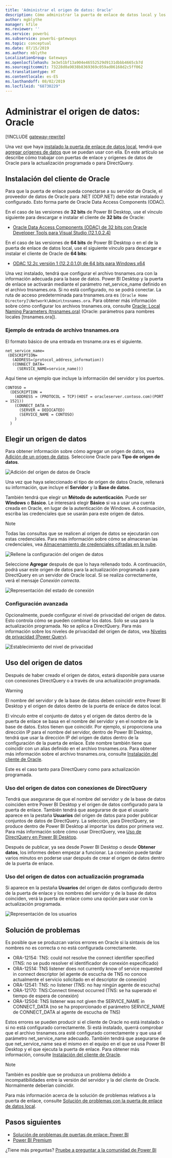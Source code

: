 ```yaml
---
title: 'Administrar el origen de datos: Oracle'
description: Cómo administrar la puerta de enlace de datos local y los orígenes de datos que pertenecen a esa puerta de enlace.
author: mgblythe
manager: kfile
ms.reviewer: ''
ms.service: powerbi
ms.subservice: powerbi-gateways
ms.topic: conceptual
ms.date: 07/15/2019
ms.author: mblythe
LocalizationGroup: Gateways
ms.openlocfilehash: 3e3e51bf13a904e46552529d9131dbbb4665cb7d
ms.sourcegitcommit: 73228d0a9038b8369369c059ad06168d2c5ff062
ms.translationtype: HT
ms.contentlocale: es-ES
ms.lasthandoff: 08/02/2019
ms.locfileid: "68730229"
---
```

# <a name="manage-your-data-source---oracle"></a>Administrar el origen de datos: Oracle

[!INCLUDE [gateway-rewrite](includes/gateway-rewrite.md)]

Una vez que haya [instalado la puerta de enlace de datos local](/data-integration/gateway/service-gateway-install), tendrá que [agregar orígenes de datos](service-gateway-data-sources.md#add-a-data-source) que se puedan usar con ella. En este artículo se describe cómo trabajar con puertas de enlace y orígenes de datos de Oracle para la actualización programada o para DirectQuery.

## <a name="installing-the-oracle-client"></a>Instalación del cliente de Oracle

Para que la puerta de enlace pueda conectarse a su servidor de Oracle, el proveedor de datos de Oracle para .NET (ODP.NET) debe estar instalado y configurado. Esto forma parte de Oracle Data Access Components (ODAC).

En el caso de las versiones de **32 bits** de Power BI Desktop, use el vínculo siguiente para descargar e instalar el cliente de **32 bits** de Oracle:

* [Oracle Data Access Components (ODAC) de 32 bits con Oracle Developer Tools para Visual Studio (12.1.0.2.4)](http://www.oracle.com/technetwork/topics/dotnet/utilsoft-086879.html)

En el caso de las versiones de **64 bits** de Power BI Desktop o en el de la puerta de enlace de datos local, use el siguiente vínculo para descargar e instalar el cliente de Oracle de **64 bits**:

* [ODAC 12.2c versión 1 (12.2.0.1.0) de 64 bits para Windows x64](http://www.oracle.com/technetwork/database/windows/downloads/index-090165.html)

Una vez instalado, tendrá que configurar el archivo tnsnames.ora con la información adecuada para la base de datos. Power BI Desktop y la puerta de enlace se activarán mediante el parámetro net_service_name definido en el archivo tnsnames.ora. Si no está configurado, no se podrá conectar. La ruta de acceso predeterminada para tnsnames.ora es `[Oracle Home Directory]\Network\Admin\tnsnames.ora`. Para obtener más información sobre cómo configurar los archivos tnsnames.ora, consulte [Oracle: Local Naming Parameters (tnsnames.ora)](https://docs.oracle.com/cd/B28359_01/network.111/b28317/tnsnames.htm) (Oracle: parámetros para nombres locales [tnsnames.ora]).

### <a name="example-tnsnamesora-file-entry"></a>Ejemplo de entrada de archivo tnsnames.ora

El formato básico de una entrada en tnsname.ora es el siguiente.

```
net_service_name=
 (DESCRIPTION=
   (ADDRESS=(protocol_address_information))
   (CONNECT_DATA=
     (SERVICE_NAME=service_name)))
```

Aquí tiene un ejemplo que incluye la información del servidor y los puertos.

```
CONTOSO =
  (DESCRIPTION =
    (ADDRESS = (PROTOCOL = TCP)(HOST = oracleserver.contoso.com)(PORT = 1521))
    (CONNECT_DATA =
      (SERVER = DEDICATED)
      (SERVICE_NAME = CONTOSO)
    )
  )
```

## <a name="add-a-data-source"></a>Elegir un origen de datos

Para obtener información sobre cómo agregar un origen de datos, vea [Adición de un origen de datos](service-gateway-data-sources.md#add-a-data-source). Seleccione Oracle para **Tipo de origen de datos**.

![Adición del origen de datos de Oracle](media/service-gateway-onprem-manage-oracle/data-source-oracle.png)

Una vez que haya seleccionado el tipo de origen de datos Oracle, rellenará su información, que incluye el **Servidor** y la **Base de datos**.  

También tendrá que elegir un **Método de autenticación**.  Puede ser **Windows** o **Básico**.  Le interesará elegir **Básico** si va a usar una cuenta creada en Oracle, en lugar de la autenticación de Windows. A continuación, escriba las credenciales que se usarán para este origen de datos.

> [!NOTE]
> Todas las consultas que se realicen al origen de datos se ejecutarán con estas credenciales. Para más información sobre cómo se almacenan las credenciales, vea [Almacenamiento de credenciales cifradas en la nube](service-gateway-data-sources.md#store-encrypted-credentials-in-the-cloud).

![Rellene la configuración del origen de datos](media/service-gateway-onprem-manage-oracle/data-source-oracle2.png)

Seleccione **Agregar** después de que lo haya rellenado todo. A continuación, podrá usar este origen de datos para la actualización programada o para DirectQuery en un servidor de Oracle local. Si se realiza correctamente, verá el mensaje *Conexión correcta*.

![Representación del estado de conexión](media/service-gateway-onprem-manage-oracle/datasourcesettings4.png)

### <a name="advanced-settings"></a>Configuración avanzada

Opcionalmente, puede configurar el nivel de privacidad del origen de datos. Esto controla cómo se pueden combinar los datos. Solo se usa para la actualización programada. No se aplica a DirectQuery. Para más información sobre los niveles de privacidad del origen de datos, vea [Niveles de privacidad (Power Query)](https://support.office.com/article/Privacy-levels-Power-Query-CC3EDE4D-359E-4B28-BC72-9BEE7900B540).

![Establecimiento del nivel de privacidad](media/service-gateway-onprem-manage-oracle/datasourcesettings9.png)

## <a name="using-the-data-source"></a>Uso del origen de datos

Después de haber creado el origen de datos, estará disponible para usarse con conexiones DirectQuery o a través de una actualización programada.

> [!WARNING]
> El nombre del servidor y de la base de datos deben coincidir entre Power BI Desktop y el origen de datos dentro de la puerta de enlace de datos local.

El vínculo entre el conjunto de datos y el origen de datos dentro de la puerta de enlace se basa en el nombre del servidor y en el nombre de la base de datos. Estos tienen que coincidir. Por ejemplo, si proporciona una dirección IP para el nombre del servidor, dentro de Power BI Desktop, tendrá que usar la dirección IP del origen de datos dentro de la configuración de la puerta de enlace. Este nombre también tiene que coincidir con un alias definido en el archivo tnsnames.ora. Para obtener más información sobre el archivo tnsnames.ora, consulte [Instalación del cliente de Oracle](#installing-the-oracle-client).

Este es el caso tanto para DirectQuery como para actualización programada.

### <a name="using-the-data-source-with-directquery-connections"></a>Uso del origen de datos con conexiones de DirectQuery

Tendrá que asegurarse de que el nombre del servidor y de la base de datos coinciden entre Power BI Desktop y el origen de datos configurado para la puerta de enlace. También tendrá que asegurarse de que el usuario aparece en la pestaña **Usuarios** del origen de datos para poder publicar conjuntos de datos de DirectQuery. La selección, para DirectQuery, se produce dentro de Power BI Desktop al importar los datos por primera vez. Para más información sobre cómo usar DirectQuery, vea [Uso de DirectQuery en Power BI Desktop](desktop-use-directquery.md).

Después de publicar, ya sea desde Power BI Desktop o desde **Obtener datos**, los informes deben empezar a funcionar. La conexión puede tardar varios minutos en poderse usar después de crear el origen de datos dentro de la puerta de enlace.

### <a name="using-the-data-source-with-scheduled-refresh"></a>Uso del origen de datos con actualización programada

Si aparece en la pestaña **Usuarios** del origen de datos configurado dentro de la puerta de enlace y los nombres del servidor y de la base de datos coinciden, verá la puerta de enlace como una opción para usar con la actualización programada.

![Representación de los usuarios](media/service-gateway-onprem-manage-oracle/powerbi-gateway-enterprise-schedule-refresh.png)

## <a name="troubleshooting"></a>Solución de problemas

Es posible que se produzcan varios errores en Oracle si la sintaxis de los nombres no es correcta o no está configurada correctamente.

* ORA-12154: TNS: could not resolve the connect identifier specified (TNS: no se pudo resolver el identificador de conexión especificado)  
* ORA-12514: TNS listener does not currently know of service requested in connect descriptor (el agente de escucha de TNS no conoce actualmente el servicio solicitado en el descriptor de conexión)  
* ORA-12541: TNS: no listener (TNS: no hay ningún agente de escucha)  
* ORA-12170: TNS:Connect timeout occurred (TNS: se ha superado el tiempo de espera de conexión)  
* ORA-12504: TNS listener was not given the SERVICE_NAME in CONNECT_DATA (no se ha proporcionado el parámetro SERVICE_NAME de CONNECT_DATA al agente de escucha de TNS)  

Estos errores se pueden producir si el cliente de Oracle no está instalado o si no está configurado correctamente. Si está instalado, querrá comprobar que el archivo tnsnames.ora esté configurado correctamente y que usa el parámetro net_service_name adecuado. También tendrá que asegurarse de que net_service_name sea el mismo en el equipo en el que se usa Power BI Desktop y el que ejecuta la puerta de enlace. Para obtener más información, consulte [Instalación del cliente de Oracle](#installing-the-oracle-client).

> [!NOTE]
> También es posible que se produzca un problema debido a incompatibilidades entre la versión del servidor y la del cliente de Oracle. Normalmente deberían coincidir.

Para más información acerca de la solución de problemas relativos a la puerta de enlace, consulte [Solución de problemas con la puerta de enlace de datos local](/data-integration/gateway/service-gateway-tshoot).

## <a name="next-steps"></a>Pasos siguientes

* [Solución de problemas de puertas de enlace: Power BI](service-gateway-onprem-tshoot.md)
* [Power BI Premium](service-premium.md)

¿Tiene más preguntas? [Pruebe a preguntar a la comunidad de Power BI](http://community.powerbi.com/)


